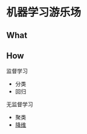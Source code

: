 # 机器学习游乐场
## What



## How
监督学习
- 分类
- 回归

无监督学习
- 聚类
- [降维](https://github.com/TaiChiTiger/machine-learning-playgrounds/tree/master/dimensionality-reduction)
